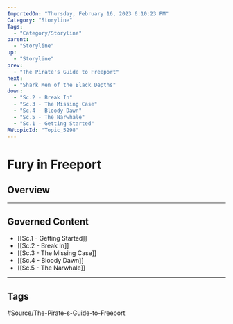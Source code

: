 ```yaml
---
ImportedOn: "Thursday, February 16, 2023 6:10:23 PM"
Category: "Storyline"
Tags:
  - "Category/Storyline"
parent:
  - "Storyline"
up:
  - "Storyline"
prev:
  - "The Pirate's Guide to Freeport"
next:
  - "Shark Men of the Black Depths"
down:
  - "Sc.2 - Break In"
  - "Sc.3 - The Missing Case"
  - "Sc.4 - Bloody Dawn"
  - "Sc.5 - The Narwhale"
  - "Sc.1 - Getting Started"
RWtopicId: "Topic_5298"
---
```

# Fury in Freeport
## Overview
---
## Governed Content
- [[Sc.1 - Getting Started]]
- [[Sc.2 - Break In]]
- [[Sc.3 - The Missing Case]]
- [[Sc.4 - Bloody Dawn]]
- [[Sc.5 - The Narwhale]]


---
## Tags
#Source/The-Pirate-s-Guide-to-Freeport

